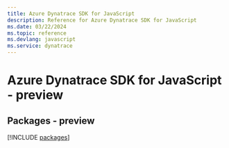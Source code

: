 ```yaml
---
title: Azure Dynatrace SDK for JavaScript
description: Reference for Azure Dynatrace SDK for JavaScript
ms.date: 03/22/2024
ms.topic: reference
ms.devlang: javascript
ms.service: dynatrace
---
```

# Azure Dynatrace SDK for JavaScript - preview
## Packages - preview
[!INCLUDE [packages](dynatrace-index.md)]